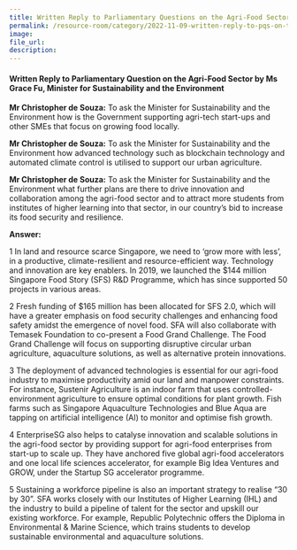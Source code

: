 ```yaml
---  
title: Written Reply to Parliamentary Questions on the Agri-Food Sector by Ms Grace Fu, Minister for Sustainability and the Environment
permalink: /resource-room/category/2022-11-09-written-reply-to-pqs-on-the-agri-food-sector
image:  
file_url:  
description:  
---  
```

#### Written Reply to Parliamentary Question on the Agri-Food Sector by Ms Grace Fu, Minister for Sustainability and the Environment

**Mr Christopher de Souza:** To ask the Minister for Sustainability and the Environment how is the Government supporting agri-tech start-ups and other SMEs that focus on growing food locally.

**Mr Christopher de Souza:** To ask the Minister for Sustainability and the Environment how advanced technology such as blockchain technology and automated climate control is utilised to support our urban agriculture.

**Mr Christopher de Souza:** To ask the Minister for Sustainability and the Environment what further plans are there to drive innovation and collaboration among the agri-food sector and to attract more students from institutes of higher learning into that sector, in our country’s bid to increase its food security and resilience.

**Answer:**

1 In land and resource scarce Singapore, we need to ‘grow more with less’, in a productive, climate-resilient and resource-efficient way. Technology and innovation are key enablers. In 2019, we launched the $144 million Singapore Food Story (SFS) R&D Programme, which has since supported 50 projects in various areas. 

2 Fresh funding of $165 million has been allocated for SFS 2.0, which will have a greater emphasis on food security challenges and enhancing food safety amidst the emergence of novel food. SFA will also collaborate with Temasek Foundation to co-present a Food Grand Challenge. The Food Grand Challenge will focus on supporting disruptive circular urban agriculture, aquaculture solutions, as well as alternative protein innovations.

3 The deployment of advanced technologies is essential for our agri-food industry to maximise productivity amid our land and manpower constraints. For instance, Sustenir Agriculture is an indoor farm that uses controlled-environment agriculture to ensure optimal conditions for plant growth. Fish farms such as Singapore Aquaculture Technologies and Blue Aqua are tapping on artificial intelligence (AI) to monitor and optimise fish growth.

4 EnterpriseSG also helps to catalyse innovation and scalable solutions in the agri-food sector by providing support for agri-food enterprises from start-up to scale up. They have anchored five global agri-food accelerators and one local life sciences accelerator, for example Big Idea Ventures and GROW, under the Startup SG accelerator programme.

5 Sustaining a workforce pipeline is also an important strategy to realise “30 by 30”. SFA works closely with our Institutes of Higher Learning (IHL) and the industry to build a pipeline of talent for the sector and upskill our existing workforce. For example, Republic Polytechnic offers the Diploma in Environmental & Marine Science, which trains students to develop sustainable environmental and aquaculture solutions.
